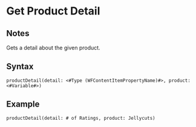 # Get Product Detail
## Notes
Gets a detail about the given product.
## Syntax
```
productDetail(detail: <#Type (WFContentItemPropertyName)#>, product: <#Variable#>)
```
## Example
```
productDetail(detail: # of Ratings, product: Jellycuts)
```